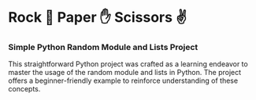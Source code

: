 # Rock 👊 Paper ✋ Scissors ✌️

### Simple Python Random Module and Lists Project

This straightforward Python project was crafted as a learning endeavor to master the usage of the random module and lists in Python. The project offers a beginner-friendly example to reinforce understanding of these concepts.
